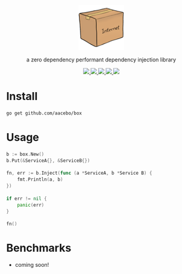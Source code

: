 <p align="center">
	<img src="./assets/icon.png" width="120px" />
</p>
 
<p align="center">
	a zero dependency performant dependency injection library
</p>

<p align="center">
	<a href="https://opensource.org/licenses/MIT" target="_blank" alt="License">
		<img src="https://img.shields.io/badge/License-MIT-blue.svg" />
	</a>
	<a href="https://pkg.go.dev/github.com/aacebo/box" target="_blank" alt="Go Reference">
		<img src="https://pkg.go.dev/badge/github.com/aacebo/box.svg" />
	</a>
	<a href="https://goreportcard.com/report/github.com/aacebo/box" target="_blank" alt="Go Report Card">
		<img src="https://goreportcard.com/badge/github.com/aacebo/box" />
	</a>
	<a href="https://github.com/aacebo/box/actions/workflows/ci.yml" target="_blank" alt="Build">
		<img src="https://github.com/aacebo/box/actions/workflows/ci.yml/badge.svg?branch=main" />
	</a>
	<a href="https://codecov.io/gh/aacebo/box" > 
		<img src="https://codecov.io/gh/aacebo/box/graph/badge.svg?token=9XETRUUQUY" /> 
	</a>
</p>

# Install

```bash
go get github.com/aacebo/box
```

# Usage

```go
b := box.New()
b.Put(&ServiceA{}, &ServiceB{})

fn, err := b.Inject(func (a *ServiceA, b *Service B) {
	fmt.Println(a, b)
})

if err != nil {
	panic(err)
}

fn()
```

# Benchmarks

- coming soon!

